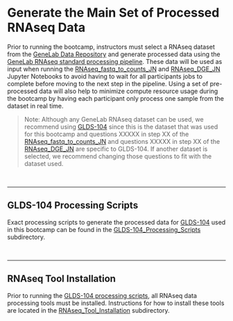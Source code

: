 # Generate the Main Set of Processed RNAseq Data

Prior to running the bootcamp, instructors must select a RNAseq dataset from the [GeneLab Data Repository](https://genelab-data.ndc.nasa.gov/genelab/projects) and generate processed data using the [GeneLab RNAseq standard processing pipeline](https://github.com/nasa/GeneLab_Data_Processing/tree/master/RNAseq). These data will be used as input when running the [RNAseq_fastq_to_counts_JN](RNAseq_fastq_to_counts_JN_06-2021.ipynb) and [RNAseq_DGE_JN](RNAseq_DGE_JN_06-2021.ipynb) Jupyter Notebooks to avoid having to wait for all participants jobs to complete before moving to the next step in the pipeline. Using a set of pre-processed data will also help to minimize compute resource usage during the bootcamp by having each participant only process one sample from the dataset in real time. 
> Note: Although any GeneLab RNAseq dataset can be used, we recommend using [GLDS-104](https://genelab-data.ndc.nasa.gov/genelab/accession/GLDS-104/) since this is the dataset that was used for this bootcamp and questions XXXXX in step XX of the [RNAseq_fastq_to_counts_JN](RNAseq_fastq_to_counts_JN_06-2021.ipynb) and questions XXXXX in step XX of the [RNAseq_DGE_JN](RNAseq_DGE_JN_06-2021.ipynb) are specific to GLDS-104. If another dataset is selected, we recommend changing those questions to fit with the dataset used.

<br>

---

## GLDS-104 Processing Scripts

Exact processing scripts to generate the processed data for [GLDS-104](https://genelab-data.ndc.nasa.gov/genelab/accession/GLDS-104/) used in this bootcamp can be found in the [GLDS-104_Processing_Scripts](GLDS-104_Processing_Scripts) subdirectory. 

<br>

---

## RNAseq Tool Installation

Prior to running the [GLDS-104 processing scripts](GLDS-104_Processing_Scripts), all RNAseq data processing tools must be installed. Instructions for how to install these tools are located in the [RNAseq_Tool_Installation](RNAseq_Tool_Installation) subdirectory.
